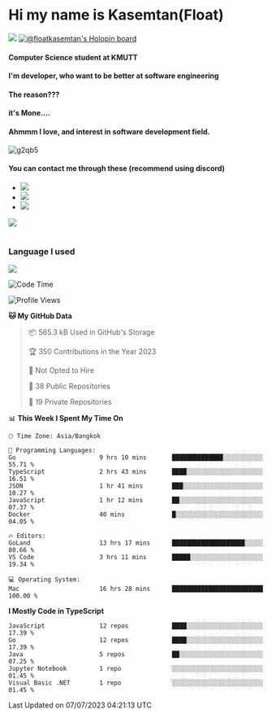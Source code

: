 # Hi my name is Kasemtan(Float)
![](https://64.media.tumblr.com/9c2a8f831efe8da556ffbf89cebb52c9/b86c1ab833a37e32-93/s1280x1920/d000dc22f75df64be2bc150f5fa69c4f6df6bb07.gifv)
[![@floatkasemtan's Holopin board](https://holopin.me/floatkasemtan)](https://holopin.io/@floatkasemtan)
#### Computer Science student at KMUTT
#### I'm developer, who want to be better at software engineering
#### The reason???
#### it's Mone.... 
#### Ahmmm I love, and interest in software development field.
![g2qb5](https://user-images.githubusercontent.com/69688279/175812510-9235eaf7-72f7-40d3-b163-56efa9aa5c6b.gif)

#### You can contact me through these (recommend using discord)
- [![](https://img.shields.io/badge/Discord-5865F2?logo=Discord&logoColor=white)](https://discordapp.com/users/278155096225742848)
- [![](https://img.shields.io/badge/Facebook-1877F2?logo=facebook&logoColor=white)](https://www.facebook.com/float.teavasirichokchai/)
- [![](https://img.shields.io/badge/linkedin-0A66C2?logo=linkedin&logoColor=white)](https://www.linkedin.com/in/floatkasemtan/)

[![](https://github-readme-stats.vercel.app/api?username=FloatKasemtan&show_icons=true&theme=nightowl)]()
#
### Language I used
[![](https://github-readme-stats.vercel.app/api/top-langs/?username=FloatKasemtan&layout=compact&theme=nightowl)]()
<!--START_SECTION:waka-->
![Code Time](http://img.shields.io/badge/Code%20Time-1%2C167%20hrs%2042%20mins-blue)

![Profile Views](http://img.shields.io/badge/Profile%20Views-10-blue)

**🐱 My GitHub Data** 

> 📦 565.3 kB Used in GitHub's Storage 
 > 
> 🏆 350 Contributions in the Year 2023
 > 
> 🚫 Not Opted to Hire
 > 
> 📜 38 Public Repositories 
 > 
> 🔑 19 Private Repositories 
 > 
📊 **This Week I Spent My Time On** 

```text
🕑︎ Time Zone: Asia/Bangkok

💬 Programming Languages: 
Go                       9 hrs 10 mins       ██████████████░░░░░░░░░░░   55.71 % 
TypeScript               2 hrs 43 mins       ████░░░░░░░░░░░░░░░░░░░░░   16.51 % 
JSON                     1 hr 41 mins        ███░░░░░░░░░░░░░░░░░░░░░░   10.27 % 
JavaScript               1 hr 12 mins        ██░░░░░░░░░░░░░░░░░░░░░░░   07.37 % 
Docker                   40 mins             █░░░░░░░░░░░░░░░░░░░░░░░░   04.05 % 

🔥 Editors: 
GoLand                   13 hrs 17 mins      ████████████████████░░░░░   80.66 % 
VS Code                  3 hrs 11 mins       █████░░░░░░░░░░░░░░░░░░░░   19.34 % 

💻 Operating System: 
Mac                      16 hrs 28 mins      █████████████████████████   100.00 % 
```

**I Mostly Code in TypeScript** 

```text
JavaScript               12 repos            ████░░░░░░░░░░░░░░░░░░░░░   17.39 % 
Go                       12 repos            ████░░░░░░░░░░░░░░░░░░░░░   17.39 % 
Java                     5 repos             ██░░░░░░░░░░░░░░░░░░░░░░░   07.25 % 
Jupyter Notebook         1 repo              ░░░░░░░░░░░░░░░░░░░░░░░░░   01.45 % 
Visual Basic .NET        1 repo              ░░░░░░░░░░░░░░░░░░░░░░░░░   01.45 % 
```




 Last Updated on 07/07/2023 04:21:13 UTC
<!--END_SECTION:waka-->
<!--
**FloatKasemtan/FloatKasemtan** is a ✨ _special_ ✨ repository because its `README.md` (this file) appears on your GitHub profile.

Here are some ideas to get you started:

- 🔭 I’m currently working on ...
- 🌱 I’m currently learning ...
- 👯 I’m looking to collaborate on ...
- 🤔 I’m looking for help with ...
- 💬 Ask me about ...
- 📫 How to reach me: ...
- 😄 Pronouns: ...
- ⚡ Fun fact: ...
-->
